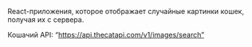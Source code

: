 React-приложения, которое отображает случайные картинки кошек, получая их с сервера.


Кошачий API: “https://api.thecatapi.com/v1/images/search”